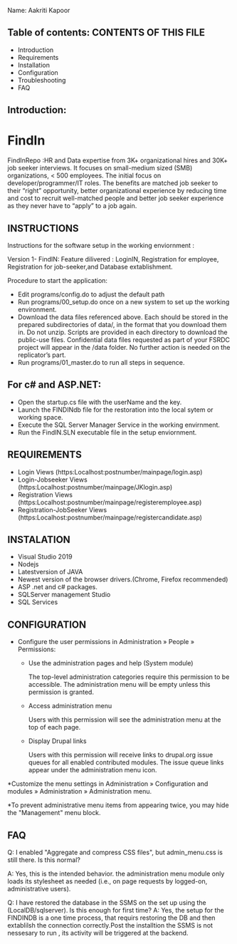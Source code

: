 Name: Aakriti Kapoor

Table of contents:
CONTENTS OF THIS FILE
---------------------

 * Introduction
 * Requirements
 * Installation
 * Configuration
 * Troubleshooting
 * FAQ

 
Introduction:
---------------
# FindIn
FindInRepo :HR and Data expertise from 3K+ organizational hires and 30K+ job seeker interviews. It focuses on small-medium sized (SMB) organizations, &lt; 500 employees. The initial focus on developer/programmer/IT roles. The benefits are matched job seeker to their “right” opportunity, better organizational experience by reducing time and cost to recruit well-matched people and better job seeker experience as they never have to “apply” to a job again.

INSTRUCTIONS
-------------
Instructions for the software setup in the working enviornment :

Version 1- FindIN: 
Feature dilivered : LoginIN, Registration for employee, Registration for job-seeker,and Database extablishment.

Procedure to start the application:
* Edit programs/config.do to adjust the default path
* Run programs/00_setup.do once on a new system to set up the working environment.
* Download the data files referenced above. Each should be stored in the prepared subdirectories of data/, in the format that you download them in. Do not unzip. Scripts are provided in each directory to download the public-use files. Confidential data files requested as part of your FSRDC project will appear in the /data folder. No further action is needed on the replicator’s part.
* Run programs/01_master.do to run all steps in sequence.

For c# and  ASP.NET:
---------------------

* Open the startup.cs file with the userName and the key.
* Launch the FINDINdb file for the restoration into the local sytem or working space.
* Execute the SQL Server Manager Service in the working envirnment.
* Run the FindIN.SLN executable file in the setup enviornment.

REQUIREMENTS
------------

 * Login Views (https:Localhost:postnumber/mainpage/login.asp)
 * Login-Jobseeker Views (https:Localhost:postnumber/mainpage/JKlogin.asp)
 * Registration Views (https:Localhost:postnumber/mainpage/registeremployee.asp)
 * Registration-JobSeeker Views (https:Localhost:postnumber/mainpage/registercandidate.asp)
 
INSTALATION
---------------
 * Visual Studio 2019
 * Nodejs
 * Latestversion of JAVA
 * Newest version of the browser drivers.(Chrome, Firefox recommended)
 * ASP .net and c# packages.
 * SQLServer management Studio
 * SQL Services
 
CONFIGURATION
-------------
 
 * Configure the user permissions in Administration » People » Permissions:

   - Use the administration pages and help (System module)

     The top-level administration categories require this permission to be
     accessible. The administration menu will be empty unless this permission
     is granted.

   - Access administration menu

     Users with this permission will see the administration menu at the top of
     each page.

   - Display Drupal links

     Users with this permission will receive links to drupal.org issue queues
     for all enabled contributed modules. The issue queue links appear under
     the administration menu icon.

 *Customize the menu settings in Administration » Configuration and modules »
   Administration » Administration menu.

 *To prevent administrative menu items from appearing twice, you may hide the
   "Management" menu block.
   
FAQ
---

Q: I enabled "Aggregate and compress CSS files", but admin_menu.css is still
   there. Is this normal?

A: Yes, this is the intended behavior. the administration menu module only loads
   its stylesheet as needed (i.e., on page requests by logged-on, administrative
   users).
   
Q: I have restored the database in the SSMS on the set up using the (LocalDB/sqlserver).
   Is this enough for first time?
A: Yes, the setup for the FINDINDB is a one time process, that requirs restoring the DB 
    and then extablilsh the connection correctly.Post the installtion the SSMS is not
    nessesary to run , its activity will be triggered at the backend.

   
  
